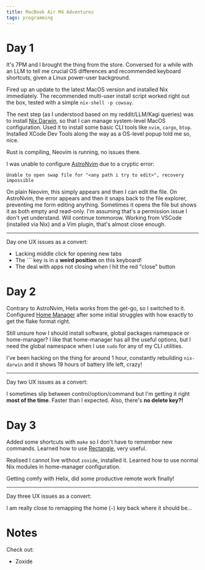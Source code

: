 ```yaml
---
title: MacBook Air M4 Adventures
tags: programming
---
```


# Day 1

It's 7PM and I brought the thing from the store. Conversed for a while with an
LLM to tell me crucial OS differences and recommended keyboard shortcuts, given
a Linux power-user background.

Fired up an update to the latest MacOS version and installed Nix immediately.
The recommended multi-user install script worked right out the box, tested with
a simple `nix-shell -p cowsay`.

The next step (as I understood based on my reddit/LLM/Kagi queries) was to
install [Nix Darwin](https://github.com/nix-darwin/nix-darwin), so that I can
manage system-level MacOS configuration. Used it to install some basic CLI
tools like `nvim`, `cargo`, `btop`. Installed XCode Dev Tools along the way as
a OS-level popup told me so, nice.

Rust is compiling, Neovim is running, no issues there.

I was unable to configure [AstroNvim](https://astronvim.com/) due to a cryptic error:

```
Unable to open swap file for "<any path i try to edit>", recovery impossible
```

On plain Neovim, this simply appears and then I can edit the file. On
AstroNvim, the error appears and then it snaps back to the file explorer,
preventing me form editing anything. Sometimes it opens the file but shows it
as both empty and read-only. I'm assuming that's a permission issue I don't yet
understand. Will continue tommorow. Working from VSCode (installed via Nix) and
a Vim plugin, that's almost close enough.

---

Day one UX issues as a convert:

- Lacking middle click for opening new tabs
- The ``` key is in a **weird position** on this keyboard!
- The deal with apps not closing when I hit the red "close" button

# Day 2

Contrary to AstroNvim, Helix works from the get-go, so I switched to it.
Configured [Home Manager](https://github.com/nix-community/home-manager) after
some initial struggles with how exactly to get the flake format right.

Still unsure how I should install software, global packages namespace or
home-manager? I like that home-manager has all the useful options, but I need
the global namespace when I use `sudo` for any of my CLI utilities.

I've been hacking on the thing for around 1 hour, constantly rebuilding
`nix-darwin` and it shows 19 hours of battery life left, crazy!

---

Day two UX issues as a convert:

I sometimes slip between control/option/command but I'm getting it right **most
of the time**. Faster than I expected. Also, there's **no delete key?!**

# Day 3

Added some shortcuts with `make` so I don't have to remember new commands.
Learned how to use [Rectangle](https://rectangleapp.com/), very useful.

Realised I cannot live without `zoxide`, installed it. Learned how to use normal
Nix modules in home-manager configuration.

Getting comfy with Helix, did some productive remote work finally!

---

Day three UX issues as a convert:

I am really close to remapping the home (`~`) key back where it should be...

# Notes

Check out:

- Zoxide
